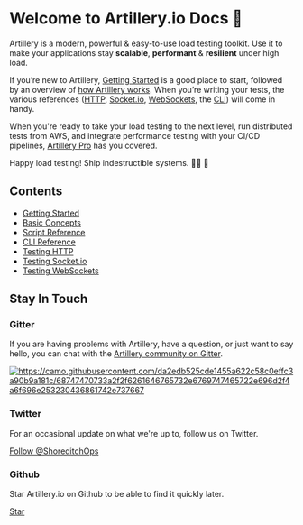 # Welcome to Artillery.io Docs 📖

Artillery is a modern, powerful & easy-to-use load testing toolkit. Use it to make your applications stay **scalable**, **performant** & **resilient** under high load.

If you’re new to Artillery, [Getting Started](getting-started) is a good place to start, followed by an overview of [how Artillery works](basic-concepts). When you’re writing your tests, the various references ([HTTP](http-reference), [Socket.io](socketio-reference), [WebSockets](ws-reference), the [CLI](cli-reference)) will come in handy.

When you're ready to take your load testing to the next level, run distributed tests from AWS, and integrate performance testing with your CI/CD pipelines, [Artillery Pro](https://artillery.io/pro.html) has you covered.

Happy load testing! Ship indestructible systems. 👩‍💻 🏰<!-- emojis to the left of here -->

## Contents

- [Getting Started](getting-started)
- [Basic Concepts](basic-concepts)
- [Script Reference](script-reference)
- [CLI Reference](cli-reference)
- [Testing HTTP](http-reference)
- [Testing Socket.io](socketio-reference)
- [Testing WebSockets](ws-reference)

## Stay In Touch

<!--
### Mailing list

### Blog
-->

### Gitter

If you are having problems with Artillery, have a question, or just want to say hello, you can chat with the [Artillery community on Gitter](https://gitter.im/shoreditch-ops/artillery).

<a class="reference external image-reference" href="https://gitter.im/shoreditch-ops/artillery"><img alt="https://camo.githubusercontent.com/da2edb525cde1455a622c58c0effc3a90b9a181c/68747470733a2f2f6261646765732e6769747465722e696d2f4a6f696e253230436861742e737667" src="https://camo.githubusercontent.com/da2edb525cde1455a622c58c0effc3a90b9a181c/68747470733a2f2f6261646765732e6769747465722e696d2f4a6f696e253230436861742e737667" /></a>

### Twitter

For an occasional update on what we're up to, follow us on Twitter.

<a href="https://twitter.com/ShoreditchOps" class="twitter-follow-button" data-show-count="false">Follow @ShoreditchOps</a><script async src="//platform.twitter.com/widgets.js" charset="utf-8"></script>

### Github

Star Artillery.io on Github to be able to find it quickly later.

<a class="github-button" href="https://github.com/shoreditch-ops/artillery" data-style="small" data-count-href="/shoreditch-ops/artillery/stargazers" data-count-api="/repos/shoreditch-ops/artillery#stargazers_count" data-count-aria-label="# stargazers on GitHub" aria-label="Star shoreditch-ops/artillery on GitHub">Star</a>
